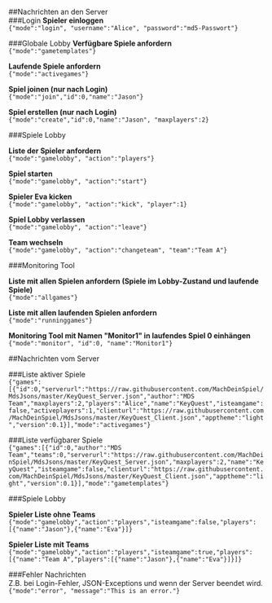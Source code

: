 ##Nachrichten an den Server  
###Login
**Spieler einloggen**  
```{"mode":"login", "username":"Alice", "password":"md5-Passwort"}```


###Globale Lobby
**Verfügbare Spiele anfordern**  
```{"mode":"gametemplates"}```

**Laufende Spiele anfordern**  
```{"mode":"activegames"}```

**Spiel joinen (nur nach Login)**  
```{"mode":"join","id":0,"name":"Jason"}```

**Spiel erstellen (nur nach Login)**  
```{"mode":"create","id":0,"name":"Jason", "maxplayers":2}```

###Spiele Lobby
 
**Liste der Spieler anfordern**  
```{"mode":"gamelobby", "action":"players"}```

**Spiel starten**  
```{"mode":"gamelobby", "action":"start"}```

**Spieler Eva kicken**  
```{"mode":"gamelobby", "action":"kick", "player":1}```

**Spiel Lobby verlassen**  
```{"mode":"gamelobby", "action":"leave"}```

**Team wechseln**  
```{"mode":"gamelobby", "action":"changeteam", "team":"Team A"}```


###Monitoring Tool  

**Liste mit allen Spielen anfordern (Spiele im Lobby-Zustand und laufende Spiele)**  
```{"mode":"allgames"}```

**Liste mit allen laufenden Spielen anfordern**  
```{"mode":"runninggames"}```

**Monitoring Tool mit Namen "Monitor1" in laufendes Spiel 0 einhängen**  
```{"mode":"monitor", "id":0, "name":"Monitor1"}```

##Nachrichten vom Server  

###Liste aktiver Spiele  
```{"games":[{"id":0,"serverurl":"https://raw.githubusercontent.com/MachDeinSpiel/MdsJsons/master/KeyQuest_Server.json","author":"MDS Team","maxplayers":2,"players":"Alice","name":"KeyQuest","isteamgame":false,"activeplayers":1,"clienturl":"https://raw.githubusercontent.com/MachDeinSpiel/MdsJsons/master/KeyQuest_Client.json","apptheme":"light","version":0.1}],"mode":"activegames"}```  

###Liste verfügbarer Spiele  
```{"games":[{"id":0,"author":"MDS Team","teams":0,"serverurl":"https://raw.githubusercontent.com/MachDeinSpiel/MdsJsons/master/KeyQuest_Server.json","maxplayers":2,"name":"KeyQuest","isteamgame":false,"clienturl":"https://raw.githubusercontent.com/MachDeinSpiel/MdsJsons/master/KeyQuest_Client.json","apptheme":"light","version":0.1}],"mode":"gametemplates"}```

###Spiele Lobby

**Spieler Liste ohne Teams**  
```{"mode":"gamelobby","action":"players","isteamgame":false,"players":[{"name":"Jason"},{"name":"Eva"}]}```

**Spieler Liste mit Teams**  
```{"mode":"gamelobby","action":"players","isteamgame":true,"players":[{"name":"Team A","players":[{"name":"Jason"},{"name":"Eva"}]}]}```

###Fehler Nachrichten  
Z.B. bei Login-Fehler, JSON-Exceptions und wenn der Server beendet wird.  
```{"mode":"error", "message":"This is an error."}```  

